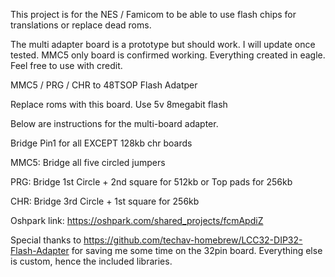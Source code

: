This project is for the NES / Famicom to be able to use flash chips for translations or replace dead roms. 

The multi adapter board is a prototype but should work. I will update once tested. MMC5 only board is confirmed working. Everything created in eagle. Feel free to use with credit.

MMC5 / PRG / CHR to 48TSOP Flash Adatper

Replace roms with this board. Use 5v 8megabit flash

Below are instructions for the multi-board adapter. 

Bridge Pin1 for all EXCEPT 128kb chr boards

MMC5: Bridge all five circled jumpers

PRG: Bridge 1st Circle + 2nd square for 512kb or Top pads for 256kb

CHR: Bridge 3rd Circle + 1st square for 256kb

Oshpark link: https://oshpark.com/shared_projects/fcmApdiZ

Special thanks to https://github.com/techav-homebrew/LCC32-DIP32-Flash-Adapter for saving me some time on the 32pin board. Everything else is custom, hence the included libraries. 

